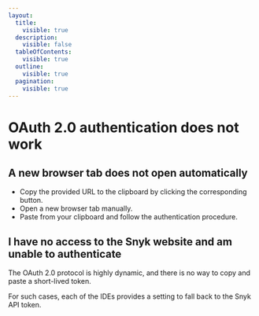 ```yaml
---
layout:
  title:
    visible: true
  description:
    visible: false
  tableOfContents:
    visible: true
  outline:
    visible: true
  pagination:
    visible: true
---
```


# OAuth 2.0 authentication does not work

## A new browser tab does not open automatically  <a href="#windows" id="windows"></a>

* Copy the provided URL to the clipboard by clicking the corresponding button.
* Open a new browser tab manually.
* Paste from your clipboard and follow the authentication procedure.

## I have no access to the Snyk website and am unable to authenticate <a href="#windows" id="windows"></a>

The OAuth 2.0 protocol is highly dynamic, and there is no way to copy and paste a short-lived token.&#x20;

For such cases, each of the IDEs provides a setting to fall back to the Snyk API token.&#x20;
